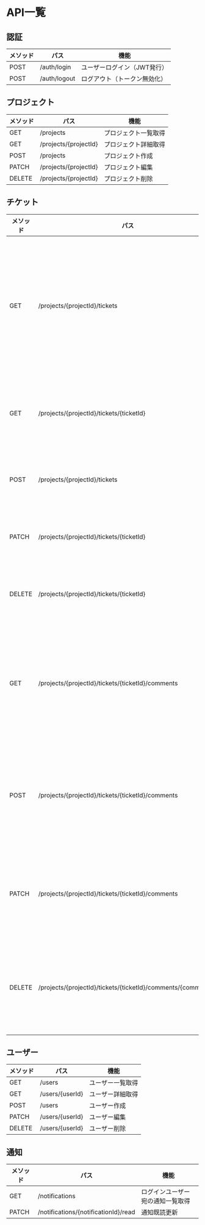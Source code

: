 # API一覧

## 認証

| メソッド | パス | 機能 |
|-----------|------|------|
| POST | /auth/login | ユーザーログイン（JWT発行） |
| POST | /auth/logout | ログアウト（トークン無効化） |

## プロジェクト

| メソッド | パス | 機能 |
|-----------|------|------|
| GET | /projects | プロジェクト一覧取得 |
| GET | /projects/{projectId} | プロジェクト詳細取得 |
| POST | /projects | プロジェクト作成 |
| PATCH | /projects/{projectId} | プロジェクト編集 |
| DELETE | /projects/{projectId} | プロジェクト削除 |

## チケット

| メソッド | パス | 機能 |
|-----------|------|------|
| GET | /projects/{projectId}/tickets | プロジェクト内チケット一覧取得 |
| GET | /projects/{projectId}/tickets/{ticketId} | チケット詳細取得 |
| POST | /projects/{projectId}/tickets | チケット作成 |
| PATCH | /projects/{projectId}/tickets/{ticketId} | チケット編集 |
| DELETE | /projects/{projectId}/tickets/{ticketId} | チケット削除 |
| GET | /projects/{projectId}/tickets/{ticketId}/comments | チケットのコメント一覧取得 |
| POST | /projects/{projectId}/tickets/{ticketId}/comments | チケットにコメント投稿 |
| PATCH | /projects/{projectId}/tickets/{ticketId}/comments | チケットコメント編集 |
| DELETE | /projects/{projectId}/tickets/{ticketId}/comments/{commentId} | チケットコメント削除 |

## ユーザー

| メソッド | パス | 機能 |
|-----------|------|------|
| GET | /users | ユーザー一覧取得 |
| GET | /users/{userId} | ユーザー詳細取得 |
| POST | /users | ユーザー作成 |
| PATCH | /users/{userId} | ユーザー編集 |
| DELETE | /users/{userId} | ユーザー削除 |

## 通知

| メソッド | パス | 機能 |
|-----------|------|------|
| GET | /notifications | ログインユーザー宛の通知一覧取得 |
| PATCH | /notifications/{notificationId}/read | 通知既読更新 |
